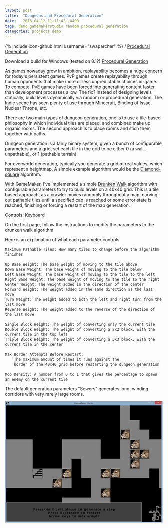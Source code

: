 ```yaml
---
layout: post
title:  "Dungeons and Procedural Generation"
date:   2016-04-12 11:11:42 -0400
tags: demo gamemakerstudio random procedural generation
categories: projects demo
---
```


{% include icon-github.html username="swaparcher" %} /
[Procedural Generation](https://github.com/swaparcher/tile_dungeon_generation)

Download a build for Windows (tested on 8.1?)
[Procedural Generation](../build/windows/Procedural_Generation.exe)

As games nowaday grow in ambition, replayability becomes a huge concern for today's persistent games.
PvP games create replayability through human opponents that make more or less unpredictable choices in-game. To compete, PvE games have been forced into generating content faster than development processes allow. 
The fix? Instead of designing levels statically, build levels dynamically via random or procedural generation. The Indie scene has seen plenty of use through Minecraft, Binding of Issac, Nuclear Throne, etc.

There are two main types of dungeon generation, one is to use a tile-based philosophy in which individual tiles are placed, and combined make up organic rooms.
The second approach is to place rooms and stich them together with paths.

Dungeon generation is a fairly binary system, given a bunch of configurable parameters and a grid, set each tile in the grid to be either 0 (a wall, unpathable), or 1 (pathable terrain).

For overworld generation, typically you generate a grid of real values, which represent a heightmap. A simple example algorithm would be the [Diamond-square](https://en.wikipedia.org/wiki/Diamond-square_algorithm) algorithm.

With GameMaker, I've implemented a simple [Drunken Walk](https://en.wikipedia.org/wiki/Random_walk) algorithm with configurable parameters to try to build levels on a 40x40 grid. This is a tile based approach, as a crawler moves randomly throughout a map, carving out pathable tiles until a specified cap is reached or some error state is reached, finishing or forcing a restart of the map generation.

Controls: Keyboard

On the first page, follow the instructions to modify the parameters to the drunken walk algorithm

Here is an explanation of what each parameter controls

~~~~
Maximum Pathable Tiles:	How many tiles to change before the algorithm finishes

Up Base Weight: The base weight of moving to the tile above
Down Base Weight: The base weight of moving to the tile below
Left Base Weight: The base weight of moving to the tile to the left
Right Base Weight: The base weight of moving to the tile to the right
Center Weight: The weight added in the direction of the center
Forward Weight: The weight added in the same direction as the last move
Turn Weight: The weight added to both the left and right turn from the last move
Reverse Weight: The weight added to the reverse of the direction of the last move

Single Block Weight: The weight of converting only the current tile
Double Block Weight: The weight of converting a 2x2 block, with the current tile in the top left
Triple Block Weight: The weight of converting a 3x3 block, with the current tile in the center

Max Border Attempts Before Restart: 
	The maximum amount of times it runs against the 
	border of the 40x40 grid before restarting the dungeon generation

Mob Density: A number from 0 to 1 that gives the percentage to spawn an enemy on the current tile
~~~~

The default generation parameters "Sewers" generates long, winding corridors with very rarely large rooms.

![Screenshot](../img/screenshots/TileGen.jpg)